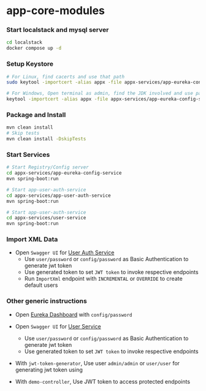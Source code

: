 # app-core-modules

### Start localstack and mysql server

```bash
cd localstack
docker compose up -d
```

### Setup Keystore

```bash
# For Linux, find cacerts and use that path
sudo keytool -importcert -alias appx -file appx-services/app-eureka-config-service/src/main/resources/appx.crt -keystore /etc/ssl/certs/java/cacerts -storepass changeit

# For Windows, Open terminal as admin, find the JDK involved and use path accordingly
keytool -importcert -alias appx -file appx-services/app-eureka-config-service/src/main/resources/appx.crt -keystore "c:/Program Files/Zulu/zulu-17/lib/security/cacerts" -storepass changeit
```
### Package and Install

```bash
mvn clean install
# Skip tests
mvn clean install -DskipTests
```
### Start Services

```bash
# Start Registry/Config server
cd appx-services/app-eureka-config-service
mvn spring-boot:run

# Start app-user-auth-service
cd appx-services/app-user-auth-service
mvn spring-boot:run

# Start app-user-auth-service
cd appx-services/user-service
mvn spring-boot:run
```

### Import XML Data
- Open `Swagger UI` for [User Auth Service](https://user-auth-service.appx.localtest.me:2001/swagger-ui/index.html)
    - Use `user/password` or `config/password` as Basic Authentication to generate jwt token
    - Use generated token to set `JWT token` to invoke respective endpoints
    - Run `ImportXml` endpoint with `INCREMENTAL` or `OVERRIDE` to create default users

### Other generic instructions

- Open [Eureka Dashboard](https://eureka.appx.localtest.me:8761/) with `config/password`
- Open `Swagger UI` for [User Service](https://user-service.appx.localtest.me:8080/swagger-ui/index.html)
    - Use `user/password` or `config/password` as Basic Authentication to generate jwt token
    - Use generated token to set `JWT token` to invoke respective endpoints

- With `jwt-token-generator`, Use user `admin/admin` or `user/user` for generating jwt token using 
- With `demo-controller`, Use JWT token to access protected endpoints